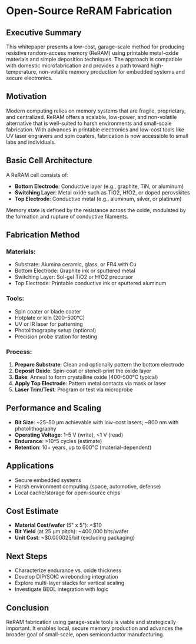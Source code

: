 # Open-Source ReRAM Fabrication

## Executive Summary
This whitepaper presents a low-cost, garage-scale method for producing resistive random-access memory (ReRAM) using printable metal-oxide materials and simple deposition techniques. The approach is compatible with domestic microfabrication and provides a path toward high-temperature, non-volatile memory production for embedded systems and secure electronics.

## Motivation
Modern computing relies on memory systems that are fragile, proprietary, and centralized. ReRAM offers a scalable, low-power, and non-volatile alternative that is well-suited to harsh environments and small-scale fabrication. With advances in printable electronics and low-cost tools like UV laser engravers and spin coaters, fabrication is now accessible to small labs and individuals.

## Basic Cell Architecture
A ReRAM cell consists of:
- **Bottom Electrode**: Conductive layer (e.g., graphite, TiN, or aluminum)
- **Switching Layer**: Metal oxide such as TiO2, HfO2, or doped perovskites
- **Top Electrode**: Conductive metal (e.g., aluminum, silver, or platinum)

Memory state is defined by the resistance across the oxide, modulated by the formation and rupture of conductive filaments.
## Fabrication Method
### Materials:
- Substrate: Alumina ceramic, glass, or FR4 with Cu
- Bottom Electrode: Graphite ink or sputtered metal
- Switching Layer: Sol-gel TiO2 or HfO2 precursor
- Top Electrode: Printable conductive ink or sputtered aluminum

### Tools:
- Spin coater or blade coater
- Hotplate or kiln (200–500°C)
- UV or IR laser for patterning
- Photolithography setup (optional)
- Precision probe station for testing

### Process:
1. **Prepare Substrate**: Clean and optionally pattern the bottom electrode
2. **Deposit Oxide**: Spin-coat or stencil-print the oxide layer
3. **Bake**: Anneal to form crystalline oxide (400–500°C typical)
4. **Apply Top Electrode**: Pattern metal contacts via mask or laser
5. **Laser Trim/Test**: Program or test via microprobe

## Performance and Scaling
- **Bit Size**: ~25–50 μm achievable with low-cost lasers; ~800 nm with photolithography
- **Operating Voltage**: 1–5 V (write), <1 V (read)
- **Endurance**: >10^5 cycles (estimate)
- **Retention**: 10+ years, up to 600°C (material-dependent)

## Applications
- Secure embedded systems
- Harsh environment computing (space, automotive, defense)
- Local cache/storage for open-source chips

## Cost Estimate
- **Material Cost/wafer** (5" x 5"): <$10
- **Bit Yield** (at 25 μm pitch): ~400,000 bits/wafer
- **Unit Cost**: ~$0.000025/bit (excluding packaging)

## Next Steps
- Characterize endurance vs. oxide thickness
- Develop DIP/SOIC wirebonding integration
- Explore multi-layer stacks for vertical scaling
- Investigate BEOL integration with logic

## Conclusion
ReRAM fabrication using garage-scale tools is viable and strategically important. It enables local, secure memory production and advances the broader goal of small-scale, open semiconductor manufacturing.

